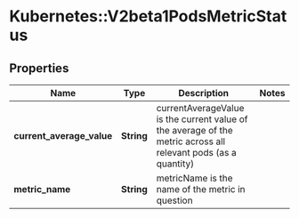 # Kubernetes::V2beta1PodsMetricStatus

## Properties
Name | Type | Description | Notes
------------ | ------------- | ------------- | -------------
**current_average_value** | **String** | currentAverageValue is the current value of the average of the metric across all relevant pods (as a quantity) | 
**metric_name** | **String** | metricName is the name of the metric in question | 


